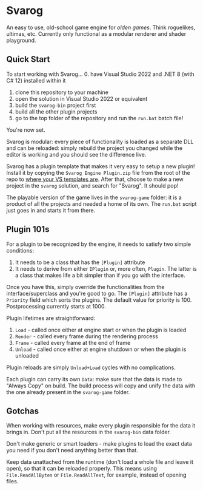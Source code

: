 # Svarog

An easy to use, old-school game engine for _olden games_. Think roguelikes, ultimas, etc. Currently only functional as a modular renderer and shader playground.

## Quick Start

To start working with Svarog...
0. have Visual Studio 2022 and .NET 8 (with C# 12) installed within it
1. clone this repository to your machine
2. open the solution in Visual Studio 2022 or equivalent
3. build the `svarog-bin` project first
4. build all the other plugin projects
5. go to the top folder of the repository and run the `run.bat` batch file!

You're now set. 

Svarog is modular: every piece of functionality is loaded as a separate DLL and can be reloaded: simply rebuild the project you changed while the editor is working and you should see the difference live.

Svarog has a plugin template that makes it very easy to setup a new plugin! Install it by copying the `Svarog Engine Plugin.zip` file from the root of the repo to [where your VS templates are](https://learn.microsoft.com/en-us/visualstudio/ide/how-to-locate-and-organize-project-and-item-templates?view=vs-2022). After that, choose to make a new project in the `svarog` solution, and search for "Svarog". It should pop!

The playable version of the game lives in the `svarog-game` folder: it is a product of all the projects and needed a home of its own. The `run.bat` script just goes in and starts it from there.

## Plugin 101s

For a plugin to be recognized by the engine, it needs to satisfy two simple conditions:

1. It needs to be a class that has the `[Plugin]` attribute
2. It needs to derive from either `IPlugin` or, more often, `Plugin`. The latter is a class that makes life a bit simpler than if you go with the interface.

Once you have this, simply override the functionalities from the interface/superclass and you're good to go. 
The `[Plugin]` attribute has a `Priority` field which sorts the plugins. The default value for priority is 100. Postprocessing currently starts at 1000.

Plugin lifetimes are straightforward:

1. `Load` - called once either at engine start or when the plugin is loaded
2. `Render` - called every frame during the rendering process
3. `Frame` - called every frame at the end of frame
4. `Unload` - called once either at engine shutdown or when the plugin is unloaded

Plugin reloads are simply `Unload+Load` cycles with no complications.

Each plugin can carry its own `Data`: make sure that the data is made to "Always Copy" on build. The build process will copy and unify the data with the one already present in the `svarog-game` folder.

## Gotchas

When working with resources, make every plugin responsible for the data it brings in. Don't put all the resources in the `svarog-bin` data folder.

Don't make generic or smart loaders - make plugins to load the exact data you need if you don't need anything better than that.

Keep data unattached from the runtime (don't load a whole file and leave it open), so that it can be reloaded properly. This means using `File.ReadAllBytes` or `File.ReadAllText`, for example, instead of opening files.
